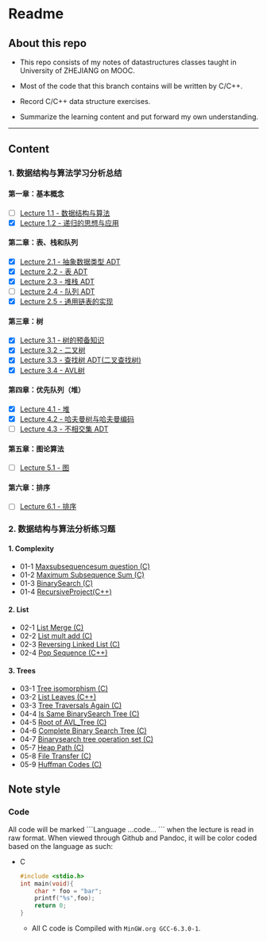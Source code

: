 # Readme

## About this repo

- This repo consists of my notes of datastructures classes taught in University of ZHEJIANG on MOOC.

- Most of the code that this branch contains will be written by C/C++.

- Record C/C++ data structure exercises.

- Summarize the learning content and put forward my own understanding.

___

## Content

### 1. 数据结构与算法学习分析总结
#### 第一章：基本概念
- [ ] [Lecture 1.1 - 数据结构与算法](./Lectures/Lecture-1.1-数据结构与算法.md)
- [x] [Lecture 1.2 - 递归的思想与应用](./Lectures/Lecture-1.2-递归的思想与应用.md)
#### 第二章：表、栈和队列
- [x] [Lecture 2.1 - 抽象数据类型 ADT](./Lectures/Lecture-2.1-抽象数据类型ADT.md)
- [x] [Lecture 2.2 - 表 ADT](./Lectures/Lecture-2.2-表ADT.md)
- [x] [Lecture 2.3 - 堆栈 ADT](./Lectures/Lecture-2.3-堆栈ADT.md)
- [ ] [Lecture 2.4 - 队列 ADT](./Lectures/Lecture-2.4-队列ADT.md)
- [x] [Lecture 2.5 - 通用链表的实现](./Lectures/Lecture-2.5-通用链表的实现.md)
#### 第三章：树
- [x] [Lecture 3.1 - 树的预备知识](./Lectures/Lecture-3.1-树的预备知识.md)
- [x] [Lecture 3.2 - 二叉树](./Lectures/Lecture-3.2-二叉树.md)
- [x] [Lecture 3.3 - 查找树 ADT(二叉查找树)](./Lectures/Lecture-3.3-查找树ADT(二叉查找树).md)
- [x] [Lecture 3.4 - AVL树](./Lectures/Lecture-3.4-AVL树.md)
#### 第四章：优先队列（堆）
- [x] [Lecture 4.1 - 堆](./Lectures/Lecture-4.1-堆.md)
- [x] [Lecture 4.2 - 哈夫曼树与哈夫曼编码](./Lectures/Lecture-4.2-哈夫曼树与哈夫曼编码.md)
- [ ] [Lecture 4.3 - 不相交集 ADT](./Lectures/Lecture-4.3-不相交集ADT.md)
#### 第五章：图论算法
- [ ] [Lecture 5.1 - 图](./Lectures/Lecture-4.1-堆.md)
#### 第六章：排序
- [ ] [Lecture 6.1 - 排序](./Lectures/Lecture-6.1-排序.md)


### 2. 数据结构与算法分析练习题

#### 1. Complexity

* 01-1 [Maxsubsequencesum question (C)](./eclipse/DataStructuresCode/src/01_1_Maxsubsequencesum_question.cpp)
* 01-2 [Maximum Subsequence Sum (C)](./eclipse/DataStructuresCode/src/01_2_Maximum_Subsequence_Sum.cpp)
* 01-3 [BinarySearch (C)](./eclipse/DataStructuresCode/src/01_3_BinarySearch.cpp)
* 01-4 [RecursiveProject(C++)](./eclipse/DataStructuresCode/src/Project_01_recursive_function.cpp) 

#### 2. List

* 02-1 [List Merge (C)](./eclipse/DataStructuresCode/src/02_1_List_Merge.cpp)
* 02-2 [List mult add (C)](./eclipse/DataStructuresCode/src/02_2_list_mult_add.cpp)
* 02-3 [Reversing Linked List (C)](./eclipse/DataStructuresCode/src/02_3_Reversing_Linked_List.cpp)
* 02-4 [Pop Sequence (C++)](./eclipse/DataStructuresCode/src/02_4_Pop_Sequence.cpp)

#### 3. Trees

- 03-1 [Tree isomorphism (C)](./eclipse/DataStructuresCode/src/03_1_Tree_isomorphism.cpp)
- 03-2 [List Leaves (C++)](./eclipse/DataStructuresCode/src/03_2_List_Leaves.cpp)
- 03-3 [Tree Traversals Again (C)](./eclipse/DataStructuresCode/src/03_3_Tree_Traversals_Again.cpp)
- 04-4 [Is Same BinarySearch Tree (C)](./eclipse/DataStructuresCode/src/04_4_IsSameBinarySearchTree.cpp)
- 04-5 [Root of AVL_Tree (C)](./eclipse/DataStructuresCode/src/04_5_Root_of_AVL_Tree.cpp)
- 04-6 [Complete Binary Search Tree (C)](./eclipse/DataStructuresCode/src/04_6_Complete_Binary_Search_Tree.cpp)
- 04-7 [Binarysearch tree operation set (C)](./eclipse/DataStructuresCode/src/04_7_Binarysearch_tree_operation_set.cpp)
- 05-7 [Heap Path (C)](./eclipse/DataStructuresCode/src/05_7_heap_path.cpp)
- 05-8 [File Transfer (C)](./eclipse/DataStructuresCode/src/05_8_File_Transfer.cpp)
- 05-9 [Huffman Codes (C)](./eclipse/DataStructuresCode/src/05_9_Huffman_Codes.cpp)

## Note style

### Code

All code will be marked \`\`\`Language ...code... \`\`\` when the lecture is read in raw format. When viewed through Github and Pandoc, it will be color coded based on the language as such:

* C
    ```c
    #include <stdio.h>
    int main(void){
        char * foo = "bar";
        printf("%s",foo);
        return 0;
    }
    ```
  * All C code is Compiled with ```MinGW.org GCC-6.3.0-1```.
